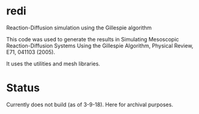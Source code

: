 # redi
Reaction-Diffusion simulation using the Gillespie algorithm

This code was used to generate the results in
Simulating Mesoscopic Reaction-Diffusion Systems Using the Gillespie Algorithm,
Physical Review, E71, 041103 (2005).

It uses the utilities and mesh libraries.

# Status
Currently does not build (as of 3-9-18). Here for archival purposes.
